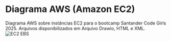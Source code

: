 # Diagrama AWS (Amazon EC2)
Diagrama AWS sobre instâncias EC2 para o bootcamp Santander Code Girls 2025.
Arquivos disponibilizados em Arquivo Drawio, HTML e XML.
![EC2 EBS](https://github.com/user-attachments/assets/f14f2e88-5897-4b98-a719-8ec2d227c8cc)
